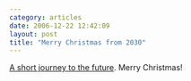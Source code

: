 ```yaml
---
category: articles
date: 2006-12-22 12:42:09
layout: post
title: "Merry Christmas from 2030"
---
```


<a href="http://excentric.pt/postal/postal.html">A short journey to the future</a>. Merry Christmas!
